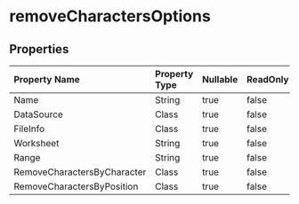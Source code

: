 # **removeCharactersOptions**

 

## **Properties**

| Property Name | Property Type | Nullable |  ReadOnly | DefaultValue | Description | 
| :- | :- | :- |:- |  :- | :- |
|Name|String|true|false |  ||
|DataSource|Class|true|false |  ||
|FileInfo|Class|true|false |  ||
|Worksheet|String|true|false |  ||
|Range|String|true|false |  ||
|RemoveCharactersByCharacter|Class|true|false |  ||
|RemoveCharactersByPosition|Class|true|false |  ||

